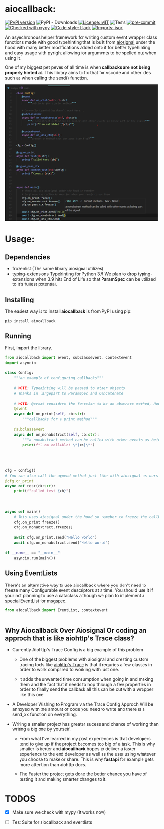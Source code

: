 # aiocallback:
[![PyPI version](https://badge.fury.io/py/aiocallback.svg)](https://badge.fury.io/py/aiocallback)
![PyPI - Downloads](https://img.shields.io/pypi/dm/aiocallback)
[![License: MIT](https://img.shields.io/badge/License-MIT-yellow.svg)](https://opensource.org/licenses/MIT)
![Tests](/aiocallback/actions/workflows/tests.yml/badge.svg)
[![pre-commit](https://img.shields.io/badge/pre--commit-enabled-brightgreen?logo=pre-commit&logoColor=white)](https://github.com/pre-commit/pre-commit)
[![Checked with mypy](http://www.mypy-lang.org/static/mypy_badge.svg)](http://mypy-lang.org/)
[![Code style: black](https://img.shields.io/badge/code%20style-black-000000.svg)](https://github.com/psf/black)
[![Imports: isort](https://img.shields.io/badge/%20imports-isort-%231674b1?style=flat&labelColor=ef8336)](https://pycqa.github.io/isort/)


An asynchronous helper framework for writing custom event wrapper class functions made with good typehinting that is built from [aiosignal](https://github.com/aio-libs/aiosignal) under the hood with many better modifications added onto it for better typehinting and easy usage with pyright allowing for arguments to be spelled out when using it.


One of my biggest pet peves of all time is when **callbacks are not being properly hinted at**. This library aims to fix that for vscode and other ides such as when calling the send() function.

<img src="https://raw.githubusercontent.com/Vizonex/aiocallback/main/Typehinting-Example.png" width="500px"/>






# Usage:

## Dependencies
- frozenlist (The same library aiosignal utilizes)
- typing-extensions Typehinting for Python 3.9 We plan to drop typing-extensions when 3.9 hits End of Life so that __ParamSpec__ can be utilized to it's fullest potential.


## Installing

The easiest way is to install **aiocallback** is from PyPI using pip:

```sh
pip install aiocallback
```

## Running

First, import the library.

```python
from aiocallback import event, subclassevent, contextevent
import asyncio

class Config:
    """an example of configuring callbacks"""

    # NOTE: Typehinting will be passed to other objects 
    # Thanks in largepart to ParamSpec and Concatenate
    
    # NOTE: @event considers the function to be an abstract method, However you can use a subclassevent to retain typechecking if you need something that isn't so abstract
    @event
    async def on_print(self, cb:str):
        """callbacks for a print method"""

    @subclassevent
    async def on_nonabstract(self, cb:str):
        """a nonabstract method can be called with other events as being part of the signal"""
        print(f"I am callable! \"{cb}\"")




cfg = Config()
# You can also call the append method just like with aiosignal as ours is primarly a subclass of it.
@cfg.on_print
async def test(cb:str):
    print(f"called test {cb}")



async def main():
    # This uses aiosignal under the hood so remeber to freeze the callbacks when your setup is complete
    cfg.on_print.freeze()
    cfg.on_nonabstract.freeze()

    await cfg.on_print.send("Hello world")
    await cfg.on_nonabstract.send("Hello world")

if __name__ == "__main__":
    asyncio.run(main())

```

## Using EventLists
There's an alternative way to use aiocallback where you don't need to freeze many Configurable event descriptors at a time. You should use it if your not planning to use a dataclass although we plan to implement a special EventList for msgspec.

```python
from aiocallback import EventList, contextevent



```

## Why Aiocallback Over Aiosignal Or coding an approch that is like aiohttp's Trace class?
- Currently Aiohttp's Trace Config is a big example of this problem

    - One of the biggest problems with aiosignal and creating custom tracing tools like [aiohttp's Trace](https://github.com/aio-libs/aiohttp/blob/master/aiohttp/tracing.py) is that it requries a few classes in order to work compared to working with just one.

    - it adds the unwanted time consumption when going in and making them and the fact that it needs to 
    hop through a few properties in order to finally send the callback all this can be cut with a wrapper 
    like this one 

- A Developer Wishing to Program via the Trace Config Approch
    Will be annoyed with the amount of code you need to write
    and there is a send_xx function on everything. 

- Writing a smaller project has greater sucess and chance of working than writing a big one by yourself.    
    - From what I've learned in my past experiences is that developers tend to give up if the project becomes too big of a 
    task. This is why smaller is better and __aiocallback__ hopes to
    deliver a faster experience to the end developer as well as the user using whatever you choose to make or share. This is why __fastapi__ for example gets more attention than aiohttp does. 

    - The Faster the project gets done the better chance you have of testing it and making smarter changes to it.



# TODOS
- [x] Make sure we check with mypy (It works now)

- [ ] Test Suite for aiocallback and eventlists

